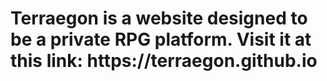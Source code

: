 <h1>Terraegon is a website designed to be a private RPG platform. Visit it at this link: https://terraegon.github.io </h1>
